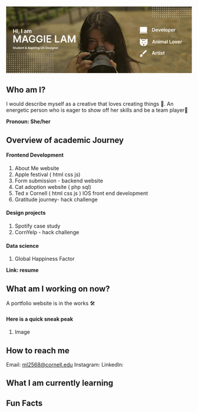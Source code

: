 ![profile banner](banner.jpg)

## Who am I? 
I would describe myself as a creative that loves creating things 🎨. An energetic person who is eager to show off her skills and be a team player💫

**Pronoun: She/her**

## Overview of academic Journey
#### Frontend Development 
1. About Me website
2. Apple festival ( html css js) 
3. Form submission - backend website 
4. Cat adoption website ( php sql) 
5. Ted x Cornell ( html css js ) 
IOS front end development 
1. Gratitude journey- hack challenge 

#### Design projects 
1. Spotify case study 
2. CornYelp - hack challenge 

#### Data science
1. Global Happiness Factor 

**Link: resume**

## What am I working on now? 
A portfolio website is in the works 🛠️
#### Here is a quick sneak peak 
1. Image

## How to reach me 
Email: ml2568@cornell.edu 
Instagram: 
LinkedIn: 

## What I am currently learning

## Fun Facts



